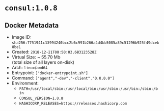 # `consul:1.0.8`

## Docker Metadata

- Image ID: `sha256:7751941c13994240bcc2b6c991b266a4d4bb5085a39c51296b925f49dceb8be1`
- Created: `2018-12-21T00:50:03.683123528Z`
- Virtual Size: ~ 55.70 Mb  
  (total size of all layers on-disk)
- Arch: `linux`/`amd64`
- Entrypoint: `["docker-entrypoint.sh"]`
- Command: `["agent","-dev","-client","0.0.0.0"]`
- Environment:
  - `PATH=/usr/local/sbin:/usr/local/bin:/usr/sbin:/usr/bin:/sbin:/bin`
  - `CONSUL_VERSION=1.0.8`
  - `HASHICORP_RELEASES=https://releases.hashicorp.com`
